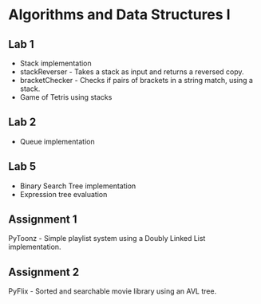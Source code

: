 # Algorithms and Data Structures I

## Lab 1

- Stack implementation  
- stackReverser - Takes a stack as input and returns a reversed copy.  
- bracketChecker - Checks if pairs of brackets in a string match, using a stack.  
- Game of Tetris using stacks  

## Lab 2

- Queue implementation

## Lab 5

- Binary Search Tree implementation
- Expression tree evaluation

## Assignment 1

PyToonz - Simple playlist system using a Doubly Linked List implementation.

## Assignment 2

PyFlix - Sorted and searchable movie library using an AVL tree.
